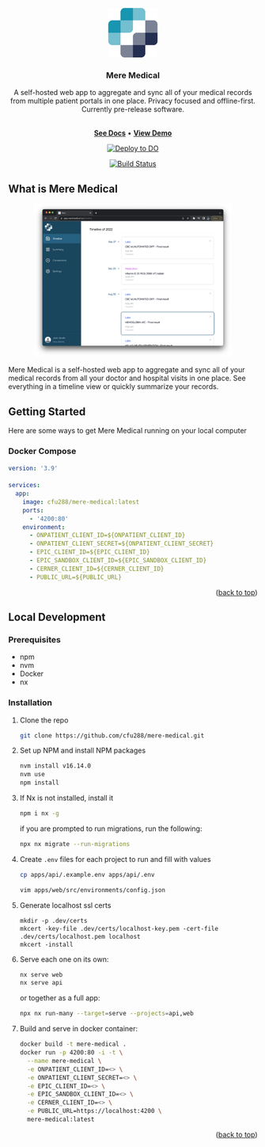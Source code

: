 <a name="readme-top"></a>

<div align="center">
  <img src="./images/logo.png" width="100" height="100" />
  <h3 align="center">Mere Medical</h3>

  <p align="center">
    A self-hosted web app to aggregate and sync all of your medical records from multiple patient portals in one place. Privacy focused and offline-first. Currently pre-release software.
  </p>
  <p align="center">
    <br />
    <a href="https://meremedical.co/"><strong>See Docs</strong></a>
    <span> • </span>
    <a href="https://demo.meremedical.co/"><strong>View Demo</strong></a>
  </p>
</div>

<p align="center">
  <a href="https://cloud.digitalocean.com/apps/new?repo=https://github.com/cfu288/mere-medical/tree/main&refcode=f6e0d718edc7">
    <img src="https://www.deploytodo.com/do-btn-blue.svg" alt="Deploy to DO">
  </a>
</p>
<p align="center">
  <a href="https://drone.mari.casa/cfu288/mere-medical">
    <img src="https://drone.mari.casa/api/badges/cfu288/mere-medical/status.svg" alt="Build Status">
  </a>
</p>

## What is Mere Medical

<p align="center">
  <img src="./images/timeline.png" width="400" />
</p>

Mere Medical is a self-hosted web app to aggregate and sync all of your medical records from all your doctor and hospital visits in one place. See everything in a timeline view or quickly summarize your records.

## Getting Started

Here are some ways to get Mere Medical running on your local computer

### Docker Compose

```yaml
version: '3.9'

services:
  app:
    image: cfu288/mere-medical:latest
    ports:
      - '4200:80'
    environment:
      - ONPATIENT_CLIENT_ID=${ONPATIENT_CLIENT_ID}
      - ONPATIENT_CLIENT_SECRET=${ONPATIENT_CLIENT_SECRET}
      - EPIC_CLIENT_ID=${EPIC_CLIENT_ID}
      - EPIC_SANDBOX_CLIENT_ID=${EPIC_SANDBOX_CLIENT_ID}
      - CERNER_CLIENT_ID=${CERNER_CLIENT_ID}
      - PUBLIC_URL=${PUBLIC_URL}
```

<p align="right">(<a href="#readme-top">back to top</a>)</p>

## Local Development

### Prerequisites

- npm
- nvm
- Docker
- nx

### Installation

1. Clone the repo

   ```sh
   git clone https://github.com/cfu288/mere-medical.git
   ```

2. Set up NPM and install NPM packages

   ```sh
   nvm install v16.14.0
   nvm use
   npm install
   ```

3. If Nx is not installed, install it

   ```sh
   npm i nx -g
   ```

   if you are prompted to run migrations, run the following:

   ```sh
   npx nx migrate --run-migrations
   ```

4. Create `.env` files for each project to run and fill with values

   ```sh
   cp apps/api/.example.env apps/api/.env
   ```

   ```sh
   vim apps/web/src/environments/config.json
   ```

5. Generate localhost ssl certs

   ```
   mkdir -p .dev/certs
   mkcert -key-file .dev/certs/localhost-key.pem -cert-file .dev/certs/localhost.pem localhost
   mkcert -install
   ```

6. Serve each one on its own:

   ```bash
   nx serve web
   nx serve api
   ```

   or together as a full app:

   ```bash
   npx nx run-many --target=serve --projects=api,web
   ```

7. Build and serve in docker container:

   ```bash
   docker build -t mere-medical .
   docker run -p 4200:80 -i -t \
     --name mere-medical \
     -e ONPATIENT_CLIENT_ID=<> \
     -e ONPATIENT_CLIENT_SECRET=<> \
     -e EPIC_CLIENT_ID=<> \
     -e EPIC_SANDBOX_CLIENT_ID=<> \
     -e CERNER_CLIENT_ID=<> \
     -e PUBLIC_URL=https://localhost:4200 \
     mere-medical:latest
   ```

<p align="right">(<a href="#readme-top">back to top</a>)</p>
